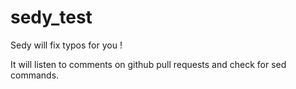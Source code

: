 # sedy_test

Sedy will fix typos for you !

It will listen to comments on github pull requests and check for sed commands.
